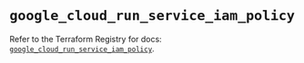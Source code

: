 # `google_cloud_run_service_iam_policy`

Refer to the Terraform Registry for docs: [`google_cloud_run_service_iam_policy`](https://registry.terraform.io/providers/hashicorp/google/6.35.0/docs/resources/cloud_run_service_iam_policy).
